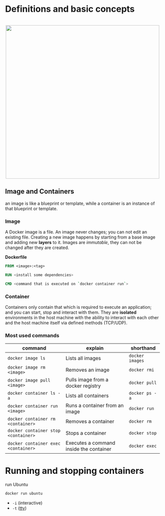 # Definitions and basic concepts


<div align="center">
  <br />
  <img src="https://github.com/yousefelassal/DevOpswithDocker/assets/76617202/f4711007-4c06-4d37-b8d2-6866f774e643" height="auto" width="500px" />
</div>

## Image and Containers

an image is like a blueprint or template, while a container is an instance of that blueprint or template.

### Image

A Docker image is a file. An image never changes; you can not edit an existing file. Creating a new image happens by starting from a base image and adding new **layers** to it. Images are _immutable_, they can not be changed after they are created.

**Dockerfile**
```Dockerfile
FROM <image>:<tag>

RUN <install some dependencies>

CMD <command that is executed on `docker container run`>
```

### Container

Containers only contain that which is required to execute an application; and you can start, stop and interact with them. They are **isolated** environments in the host machine with the ability to interact with each other and the host machine itself via defined methods (TCP/UDP).

### Most used commands

| command | explain | shorthand  |
|---|---|---|
| `docker image ls` | Lists all images | `docker images` |
| `docker image rm <image>` | Removes an image | `docker rmi` |
| `docker image pull <image>` | Pulls image from a docker registry | `docker pull`|
| `docker container ls -a` | Lists all containers | `docker ps -a` |
| `docker container run <image>` | Runs a container from an image | `docker run` |
| `docker container rm <container>` | Removes a container | `docker rm` |
| `docker container stop <container>` | Stops a container | `docker stop`|
| `docker container exec <container>` | Executes a command inside the container | `docker exec` |


# Running and stopping containers

run Ubuntu
```cmd
docker run ubuntu
```
- `-i` (interactive)
- `-t` ([tty](https://itsfoss.com/what-is-tty-in-linux/))
